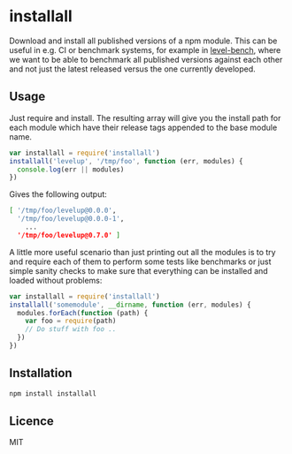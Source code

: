 installall
==========

Download and install all published versions of a npm module. This can be useful in e.g. CI or benchmark systems, for 
example in [level-bench](https://github.com/ralphtheninja/level-bench), where we want to be able to benchmark all
published versions against each other and not just the latest released versus the one currently developed.

## Usage

Just require and install. The resulting array will give you the install path for each module which have their
release tags appended to the base module name.

```js
var installall = require('installall')
installall('levelup', '/tmp/foo', function (err, modules) {
  console.log(err || modules)
})
```

Gives the following output:

```bash
[ '/tmp/foo/levelup@0.0.0',
  '/tmp/foo/levelup@0.0.0-1',
    ...
  '/tmp/foo/levelup@0.7.0' ]
```

A little more useful scenario than just printing out all the modules is to try and require each of them to perform some tests like benchmarks or just simple sanity checks to make sure that everything can be installed and loaded without problems:

```js
var installall = require('installall')
installall('somemodule', __dirname, function (err, modules) {
  modules.forEach(function (path) {
    var foo = require(path)
    // Do stuff with foo ..
  })
})
```

## Installation

```bash
npm install installall
```

## Licence

MIT